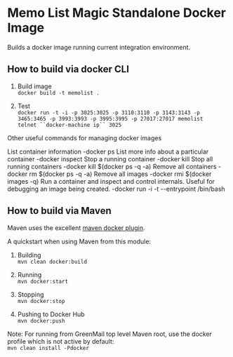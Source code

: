 Memo List Magic Standalone Docker Image
=========

Builds a docker image running current integration environment.

How to build via docker CLI
------------

1. Build image  
   `docker build -t memolist .`

2. Test  
   `docker run -t -i -p 3025:3025 -p 3110:3110 -p 3143:3143 -p 3465:3465 -p 3993:3993 -p 3995:3995 -p 27017:27017 memolist`  
   `telnet ``docker-machine ip`` 3025`
 
Other useful commands for managing docker images

List container information
-docker ps
List more info about a particular container
-docker inspect <container name>
Stop a running container
-docker kill <container name>
Stop all running containers
-docker kill $(docker ps -q -a)
Remove all containers
-docker rm $(docker ps -q -a)
Remove all images
-docker rmi $(docker images -q)
Run a container and inspect and control internals. Useful for debugging an image being created.
-docker run -i -t --entrypoint /bin/bash <name of image>


How to build via Maven
----------------------

Maven uses the excellent [maven docker plugin](https://github.com/rhuss/docker-maven-plugin/).

A quickstart when using Maven from this module:

1. Building  
   `mvn clean docker:build`

2. Running  
   `mvn docker:start`

3. Stopping  
   `mvn docker:stop`

4. Pushing to Docker Hub  
   `mvn docker:push`

Note: For running from GreenMail top level Maven root, use the docker profile which is not active by default:  
`mvn clean install -Pdocker`

